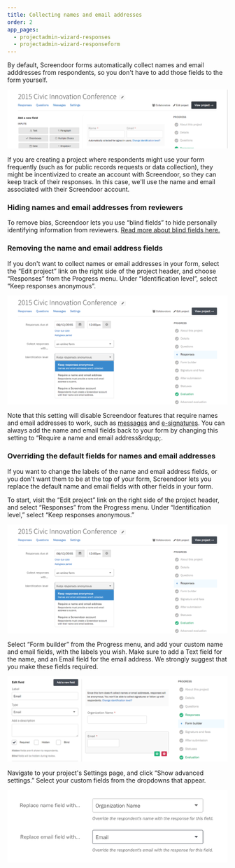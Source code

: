 ```yaml
---
title: Collecting names and email addresses
order: 2
app_pages:
  - projectadmin-wizard-responses
  - projectadmin-wizard-responseform
---
```


By default, Screendoor forms automatically collect names and email adddresses from respondents, so you don't have to add those fields to the form yourself.

![Name and email fields in the form builder.](../images/name_email_1.png)

If you are creating a project where respondents might use your form frequently (such as for public records requests or data collection), they might be incentivized to create an account with Screendoor, so they can keep track of their responses. In this case, we'll use the name and email associated with their Screendoor account.

### Hiding names and email addresses from reviewers

To remove bias, Screendoor lets you use &ldquo;blind fields&rdquo; to hide personally identifying information from reviewers. [Read more about blind fields here.](/articles/screendoor/evaluation/removing_bias.html)

### Removing the name and email address fields

If you don't want to collect names or email addresses in your form, select the &ldquo;Edit project&rdquo; link on the right side of the project header, and choose &ldquo;Responses&rdquo; from the Progress menu. Under &ldquo;Identification level&rdquo;, select &ldquo;Keep responses anonymous&rdquo;.

![Making your project anonymous.](../images/name_email_2.png)

Note that this setting will disable Screendoor features that require names and email addresses to work, such as [messages](/articles/screendoor/messages/sending_messages.html) and [e-signatures](/articles/screendoor/your_form/signatures.html). You can always add the name and email fields back to your form by changing this setting to &ldquo;Require a name and email address&rdqup;.

### Overriding the default fields for names and email addresses

If you want to change the labels of the name and email address fields, or you don't want them to be at the top of your form, Screendoor lets you replace the default name and email fields with other fields in your form.

To start, visit the &ldquo;Edit project&rdquo; link on the right side of the project header, and select &ldquo;Responses&rdquo; from the Progress menu. Under &ldquo;Identification level,&rdquo; select &ldquo;Keep responses anonymous.&rdquo;

![Making your project anonymous.](../images/name_email_2.png)

Select &ldquo;Form builder&rdquo; from the Progress menu, and add your custom name and email fields, with the labels you wish. Make sure to add a Text field for the name, and an Email field for the email address. We strongly suggest that you make these fields required.

![Adding custom name and email fields.](../images/name_email_3.png)

Navigate to your project's Settings page, and click &ldquo;Show advanced settings.&rdquo; Select your custom fields from the dropdowns that appear.

![Replacing the default name and email fields.](../images/name_email_4.png)
